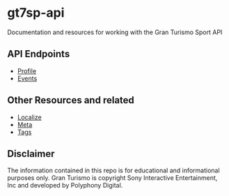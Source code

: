 # gt7sp-api
Documentation and resources for working with the Gran Turismo Sport API

## API Endpoints
* [Profile](Endpoints/profile.md)
* [Events](Endpoints/events.md)

## Other Resources and related 
* [Localize](Endpoints/localize.md)
* [Meta](Endpoints/meta.md)
* [Tags](Endpoints/tags.md)

## Disclaimer
The information contained in this repo is for educational and informational purposes only.
Gran Turismo is copyright Sony Interactive Entertainment, Inc and developed by Polyphony Digital.